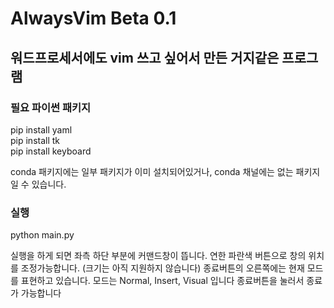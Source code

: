 # AlwaysVim Beta 0.1
## 워드프로세서에도 vim 쓰고 싶어서 만든 거지같은 프로그램
### 필요 파이썬 패키지
pip install yaml  
pip install tk  
pip install keyboard  

conda 패키지에는 일부 패키지가 이미 설치되어있거나, conda 채널에는 없는 패키지일 수 있습니다.

### 실행
python main.py

실행을 하게 되면 좌측 하단 부분에 커맨드창이 뜹니다.
연한 파란색 버튼으로 창의 위치를 조정가능합니다. (크기는 아직 지원하지 않습니다)
종료버튼의 오른쪽에는 현재 모드를 표현하고 있습니다. 모드는 Normal, Insert, Visual 입니다
종료버튼을 눌러서 종료가 가능합니다
